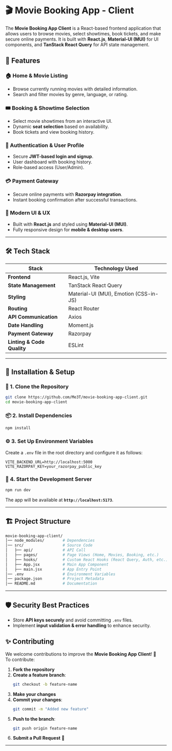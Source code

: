 # 🎬 Movie Booking App - Client

The **Movie Booking App Client** is a React-based frontend application that allows users to browse movies, select showtimes, book tickets, and make secure online payments. It is built with **React.js**, **Material-UI (MUI)** for UI components, and **TanStack React Query** for API state management.

## 🌟 Features

### 🏠 Home & Movie Listing

- Browse currently running movies with detailed information.
- Search and filter movies by genre, language, or rating.

### 🎟️ Booking & Showtime Selection

- Select movie showtimes from an interactive UI.
- Dynamic **seat selection** based on availability.
- Book tickets and view booking history.

### 🔐 Authentication & User Profile

- Secure **JWT-based login and signup**.
- User dashboard with booking history.
- Role-based access (User/Admin).

### 💳 Payment Gateway

- Secure online payments with **Razorpay integration**.
- Instant booking confirmation after successful transactions.

### 🎨 Modern UI & UX

- Built with **React.js** and styled using **Material-UI (MUI)**.
- Fully responsive design for **mobile & desktop users**.

---

## 🛠️ Tech Stack

| Stack                      | Technology Used                        |
| -------------------------- | -------------------------------------- |
| **Frontend**               | React.js, Vite                         |
| **State Management**       | TanStack React Query                   |
| **Styling**                | Material-UI (MUI), Emotion (CSS-in-JS) |
| **Routing**                | React Router                           |
| **API Communication**      | Axios                                  |
| **Date Handling**          | Moment.js                              |
| **Payment Gateway**        | Razorpay                               |
| **Linting & Code Quality** | ESLint                                 |

---

## 📌 Installation & Setup

### 🔽 1. Clone the Repository

```bash
git clone https://github.com/Me3T/movie-booking-app-client.git
cd movie-booking-app-client
```

### 📦 2. Install Dependencies

```bash
npm install
```

### ⚙️ 3. Set Up Environment Variables

Create a `.env` file in the root directory and configure it as follows:

```env
VITE_BACKEND_URL=http://localhost:5000
VITE_RAZORPAY_KEY=your_razorpay_public_key
```

### 🚀 4. Start the Development Server

```bash
npm run dev
```

The app will be available at **`http://localhost:5173`**.

---

## 🏗️ Project Structure

```bash
movie-booking-app-client/
│── node_modules/        # Dependencies
│── src/                 # Source Code
│   ├── api/             # API Call
│   ├── pages/           # Page Views (Home, Movies, Booking, etc.)
│   ├── hooks/           # Custom React Hooks (React Query, Auth, etc.)
│   ├── App.jsx          # Main App Component
│   ├── main.jsx         # App Entry Point
│── .env                 # Environment Variables
│── package.json         # Project Metadata
│── README.md            # Documentation
```

---

## 🛡️ Security Best Practices

- Store **API keys securely** and avoid committing `.env` files.
- Implement **input validation & error handling** to enhance security.

## ✨ Contributing

We welcome contributions to improve the **Movie Booking App Client**! 🚀  
To contribute:

1. **Fork the repository**
2. **Create a feature branch**:
   ```bash
   git checkout -b feature-name
   ```
3. **Make your changes**
4. **Commit your changes**:
   ```bash
   git commit -m "Added new feature"
   ```
5. **Push to the branch**:
   ```bash
   git push origin feature-name
   ```
6. **Submit a Pull Request** 🚀

---

